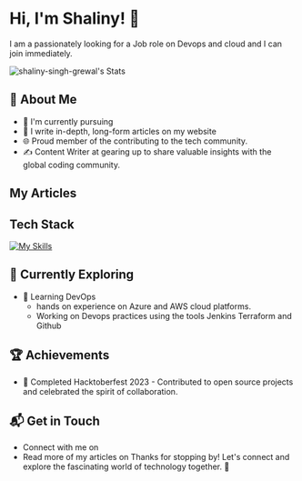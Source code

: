 
# Hi, I'm Shaliny! 👋

I am a passionately looking for a Job role on Devops and cloud and I can join immediately. 

![shaliny-singh-grewal's Stats](https://github-readme-stats.vercel.app/api?username=shaliny-singh-grewal&theme=vue-dark&show_icons=true&hide_border=true&count_private=true)

## 🚀 About Me

- 🔭 I'm currently pursuing 
- 📝 I write in-depth, long-form articles on my website
- 🌐 Proud member of the contributing to the tech community.
- ✍️ Content Writer at gearing up to share valuable insights with the global coding community.

## My Articles


## Tech Stack
[![My Skills](https://skillicons.dev/icons?i=azure,aws,jenkins,terraform,ansible.github,docker)](https://skillicons.dev)

## 🌱 Currently Exploring

- 🚀 Learning DevOps 
  -  hands on experience on Azure and AWS cloud platforms. 
  -  Working on Devops practices using the tools Jenkins Terraform and Github

 ## 🏆 Achievements

- 🌟 Completed Hacktoberfest 2023 - Contributed to open source projects and celebrated the spirit of collaboration.


## 📬 Get in Touch

- Connect with me on 
- Read more of my articles on 
Thanks for stopping by! Let's connect and explore the fascinating world of technology together. 🚀



<!--
**shaliny-singh-grewal/shaliny-singh-grewal** is a ✨ _special_ ✨ repository because its `README.md` (this file) appears on your GitHub profile.

Here are some ideas to get you started:

- 🔭 I’m currently working on ...
- 🌱 I’m currently learning ...
- 👯 I’m looking to collaborate on ...
- 🤔 I’m looking for help with ...
- 💬 Ask me about ...
- 📫 How to reach me: ...
- 😄 Pronouns: ...
- ⚡ Fun fact: ...
-->
